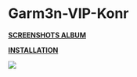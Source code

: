 # Garm3n-VIP-Konr

**[SCREENSHOTS ALBUM](https://imgur.com/a/cIa2N)** 

**[INSTALLATION](https://imgur.com/a/w3Ah6)**

![](https://i.imgur.com/XFceGja.jpg)